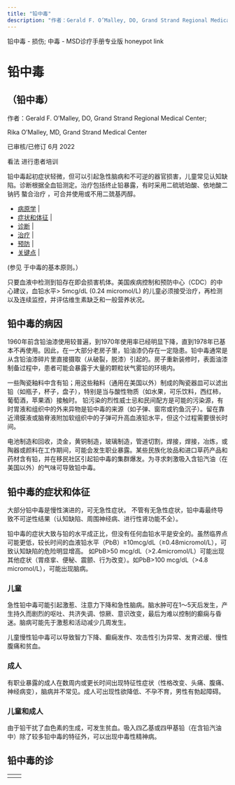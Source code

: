 ```yaml
---
title: "铅中毒"
description: "作者：Gerald F. O’Malley, DO, Grand Strand Regional Medical Center;"
---
```


﻿铅中毒 \- 损伤; 中毒 \- MSD诊疗手册专业版 honeypot link

# 铅中毒

## （铅中毒）

作者：Gerald F. O’Malley, DO, Grand Strand Regional Medical Center;

Rika O’Malley, MD, Grand Strand Medical Center

已审核/已修订 6月 2022

看法 进行患者培训

铅中毒起初症状轻微，但可以引起急性脑病和不可逆的器官损害，儿童常见认知缺陷。诊断根据全血铅测定。治疗包括终止铅暴露，有时采用二硫琥珀酸、依地酸二钠钙 螯合治疗 ，可合并使用或不用二巯基丙醇。

- [病原学](#病原学_v8343782_zh) \|
- [症状和体征](#症状和体征_v1119464_zh) \|
- [诊断](#诊断_v1119480_zh) \|
- [治疗](#治疗_v1119489_zh) \|
- [预防](#预防_v1119522_zh) \|
- [关键点](#关键点_v8343791_zh) \|

(参见 于中毒的基本原则。）

只要血液中检测到铅存在即会损害机体。美国疾病控制和预防中心（CDC）的中心建议，血铅水平> 5mcg/dL (0.24 micromol/L) 的儿童必须接受治疗，再检测以及连续监控，并评估维生素缺乏和一般营养状况。

## 铅中毒的病因

1960年前含铅油漆使用较普遍，到1970年使用率已经明显下降，直到1978年已基本不再使用。因此，在一大部分老房子里，铅油漆仍存在一定隐患。铅中毒通常是从含铅油漆碎片里直接摄取（从破裂，脱漆）引起的。房子重新装修时，表面油漆制备过程中，患者可能会暴露于大量的颗粒状气雾铅的环境内。

一些陶瓷釉料中含有铅；用这些釉料（通用在美国以外）制成的陶瓷器皿可以滤出铅（如瓶子，杯子，盘子），特别是当与酸性物质（如水果，可乐饮料，西红柿，葡萄酒，苹果酒）接触时。 铅污染的烈性威士忌和民间配方是可能的污染源，有时胃液和组织中的外来异物是铅中毒的来源（如子弹、窗帘或钓鱼沉子）。留在靠近滑膜液或脑脊液附加软组织中的子弹可升高血液铅水平，但这个过程需要很长时间。

电池制造和回收，烫金，黄铜制造，玻璃制造，管道切割，焊接，焊接，冶炼，或陶器或颜料在工作期间，可能会发生职业暴露。某些民族化妆品和进口草药产品和药材含有铅，并在移民社区引起铅中毒的集群爆发。为寻求刺激吸入含铅汽油（在美国以外）的气味可导致铅中毒。

## 铅中毒的症状和体征

大部分铅中毒是慢性演进的，可无急性症状。 不管有无急性症状，铅中毒最终导致不可逆性结果（认知缺陷、周围神经病、进行性肾功能不全）。

铅中毒的症状大致与铅的水平成正比，但没有任何血铅水平是安全的。虽然临界点可能更低，较长时间的血液铅水平（PbB）≥10mcg/dL（≥0.48micromol/L），可致认知缺陷的危险明显增高。 如PbB>50 mcg/dL（>2.4micromol/L）可能出现其他症状（胃痉挛、便秘、震颤、行为改变）。如PbB>100 mcg/dL（>4.8 micromol/L），可能出现脑病。

### 儿童

急性铅中毒可能引起激惹、注意力下降和急性脑病。脑水肿可在1～5天后发生，产生持久而剧烈的呕吐、共济失调、惊厥、意识改变，最后为难以控制的癫痫与昏迷。脑病可能先于激惹和活动减少几周发生。

儿童慢性铅中毒可以导致智力下降、癫痫发作、攻击性引为异常、发育迟缓、慢性腹痛和贫血。

### 成人

有职业暴露的成人在数周内或更长时间出现特征性症状（性格改变、头痛、腹痛、神经病变），脑病并不常见。成人可出现性欲降低、不孕不育，男性有勃起障碍。

### 儿童和成人

由于铅干扰了血色素的生成，可发生贫血。吸入四乙基或四甲基铅（在含铅汽油中）除了较多铅中毒的特征外，可以出现中毒性精神病。

## 铅中毒的诊

|     |     |
| --- | --- |
|  |  |